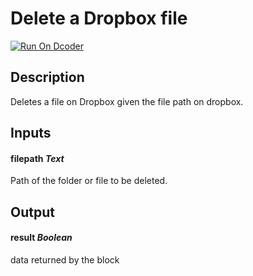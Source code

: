 # Delete a Dropbox file
[![Run On Dcoder](https://static-content.dcoder.tech/dcoder-assets/run-on-dcoder.svg)](https://code.dcoder.tech/feed/project/6050b0d05e2e7d435ed38d4d)

## Description
Deletes a file on Dropbox given the file path on dropbox.

## Inputs
#### **filepath**  *Text*
Path of the folder or file to be deleted.

## Output
#### **result**  *Boolean*
data returned by the block

